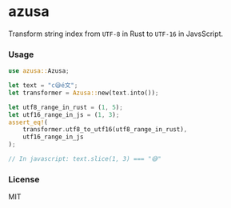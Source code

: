 # azusa

Transform string index from `UTF-8` in Rust to `UTF-16` in JavsScript.

### Usage

```rust
use azusa::Azusa;

let text = "c😅é文";
let transformer = Azusa::new(text.into());

let utf8_range_in_rust = (1, 5);
let utf16_range_in_js = (1, 3);
assert_eq!(
    transformer.utf8_to_utf16(utf8_range_in_rust),
    utf16_range_in_js
);

// In javascript: text.slice(1, 3) === "😅"
```

### License

MIT
